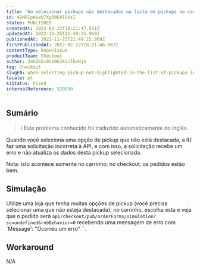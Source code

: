 ```yaml
---
title: 'Ao selecionar pickups não destacados na lista de pickups no carrinho, a UI faz solicitação incorreta ao API'
id: 42NRIpmVxU7XgOMGHlO6zI
status: PUBLISHED
createdAt: 2022-02-22T18:21:47.541Z
updatedAt: 2022-11-25T21:49:25.969Z
publishedAt: 2022-11-25T21:49:25.969Z
firstPublishedAt: 2022-02-22T18:21:48.067Z
contentType: knownIssue
productTeam: Checkout
author: 2mXZkbi0oi061KicTExNjo
tag: Checkout
slugEN: when-selecting-pickup-not-highlighted-in-the-list-of-pickups-in-the-cart-ui-makes-incorrect-request-to-api
locale: pt
kiStatus: Fixed
internalReference: 529850
---
```


## Sumário

>ℹ️ Este problema conhecido foi traduzido automaticamente do inglês.


Quando você seleciona uma opção de pickup que não está destacada, a IU faz uma solicitação incorreta à API, e com isso, a solicitação recebe um erro e não atualiza os dados desta pickup selecionada.

Nota: isto acontece somente no carrinho; no checkout, os pedidos estão bem.



## Simulação


Utilize uma loja que tenha muitas opções de pickup (você precisa selecionar uma que não esteja destacada); no carrinho, escolha esta e veja que o pedido será `api/checkout/pub/orderForms/simulation?sc=undefined&rnbBehavior=0` recebendo uma mensagem de erro com `Message': "Ocorreu um erro" ``.

##


## Workaround


N/A

